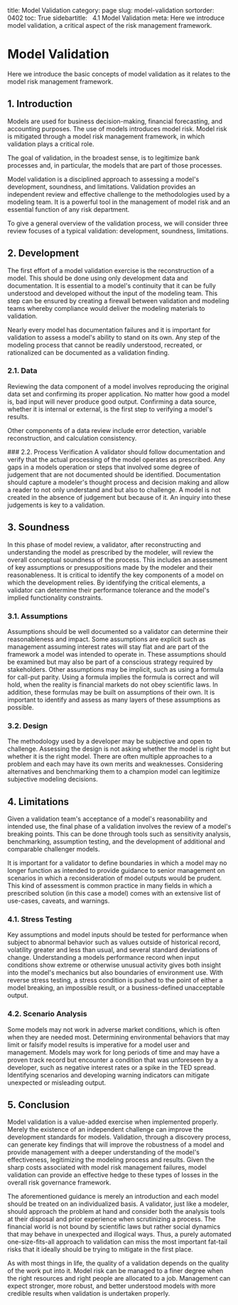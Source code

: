 ﻿title: Model Validation
category: page
slug: model-validation
sortorder: 0402
toc: True
sidebartitle: &nbsp; 4.1 Model Validation
meta: Here we introduce model validation, a critical aspect of the risk management framework.


# Model Validation

Here we introduce the basic concepts of model validation as it relates to the model risk management framework.

## 1. Introduction

Models are used for business decision-making, financial forecasting, and accounting purposes. The use of models introduces model risk. Model risk is mitigated through a model risk management framework, in which validation plays a critical role.

<p>

The goal of validation, in the broadest sense, is to legitimize bank processes and, in particular, the models that are part of those processes.

<p>

Model validation is a disciplined approach to assessing a model's development, soundness, and limitations. Validation provides an independent review and effective challenge to the methodologies used by a modeling team. It is a  powerful tool in the management of model risk and an essential function of any risk department.

<p>

To give a general overview of the validation process, we will consider three review focuses of a typical validation: development, soundness, limitations.

</p>

## 2. Development

The first effort of a model validation exercise is the reconstruction of a model. This should be done using only development data and documentation. It is essential to a model's continuity that it can be fully understood and developed without the input of the modeling team. This step can be ensured by creating a firewall between validation and modeling teams whereby compliance would deliver the modeling materials to validation. 
<p>
Nearly every model has documentation failures and it is important for validation to assess a model's ability to stand on its own. Any step of the modeling process that cannot be readily understood, recreated, or rationalized can be documented as a validation finding.

</p>

### 2.1. Data
Reviewing the data component of a model involves reproducing the original data set and confirming its proper application. No matter how good a model is, bad input will never produce good output. Confirming a data source, whether it is internal or external, is the first step to verifying a model's results.
<p>
Other components of a data review include error detection, variable reconstruction, and calculation consistency.
</p>
### 2.2. Process Verification
A validator should follow documentation and verify that the actual processing of the model operates as prescribed. Any gaps in a models operation or steps that involved some degree of judgement that are not documented should be identified. Documentation should capture a modeler's thought process and decision making and allow a reader to not only understand and but also to challenge. A model is not created in the absence of judgement but because of it. An inquiry into these judgements is key to a validation.

## 3. Soundness

In this phase of model review, a validator, after reconstructing and understanding the model as prescribed by the modeler, will review the overall conceptual soundness of the process. This includes an assessment of key assumptions or presuppositions made by  the modeler and their reasonableness. It is critical to identify the key components of a model on which the development relies. By identifying the critical elements, a validator can determine their performance tolerance and the model's implied functionality constraints.

### 3.1. Assumptions
Assumptions should be well documented so a validator can determine their reasonableness and impact. Some assumptions are explicit such as management assuming interest rates will stay flat and are part of the framework a model was intended to operate in. These assumptions should be examined but may also be part of a conscious strategy required by stakeholders. Other assumptions may be implicit, such as using a formula for call-put parity. Using a formula implies the formula is correct and will hold, when the reality is financial markets do not obey scientific laws. In addition, these formulas may be built on assumptions of their own. It is important to identify and assess as many layers of these assumptions as possible.

### 3.2. Design
The methodology used by a developer may be subjective and open to challenge. Assessing the design is not asking whether the model is right but whether it is the right model. There are often multiple approaches to a problem and each may have its own merits and weaknesses. Considering alternatives and benchmarking them to a champion model can legitimize subjective modeling decisions.

## 4. Limitations

Given a validation team's acceptance of a model's reasonability and intended use, the final phase of a validation involves the review of a model's breaking points. This can be done through tools such as sensitivity analysis, benchmarking, assumption testing, and the development of additional and comparable challenger models.

<p>

It is important for a validator to define boundaries in which a model may no longer function as intended to provide guidance to senior management on scenarios in which a reconsideration of model outputs would be prudent. This kind of assessment is common practice in many fields in which a prescribed solution (in this case a model) comes with an extensive list of use-cases, caveats, and warnings.

</p>

### 4.1. Stress Testing
Key assumptions and model inputs should be tested for performance when subject to abnormal behavior such as values outside of historical record, volatility greater and less than usual, and several standard deviations of change. Understanding a models performance record when input conditions show extreme or otherwise unusual activity gives both insight into the model's mechanics but also boundaries of environment use. With reverse stress testing, a stress condition is pushed to the point of either a model breaking, an impossible result, or a business-defined unacceptable output.

### 4.2. Scenario Analysis
Some models may not work in adverse market conditions, which is often when they are needed most. Determining environmental behaviors that may limit or falsify model results is imperative for a model user and management. Models may work for long periods of time and may have a proven track record but encounter a condition that was unforeseen by a developer, such as negative interest rates or a spike in the TED spread. Identifying scenarios and developing warning indicators can mitigate unexpected or misleading output.

## 5. Conclusion

Model validation is a value-added exercise when implemented properly. Merely the existence of an independent challenge can improve the development standards for models. Validation, through a discovery process, can generate key findings that will improve the robustness of a model and provide management with a deeper understanding of the model's effectiveness, legitimizing the modeling process and results. Given the sharp costs associated with model risk management failures, model validation can provide an effective hedge to these types of losses in the overall risk governance framework.

<p>

The aforementioned guidance is merely an introduction and each model should be treated on an individualized basis. A validator, just like a modeler, should approach the problem at hand and consider both the analysis tools at their disposal and prior experience when scrutinizing a process. The financial world is not bound by scientific laws but rather social dynamics that may behave in unexpected and illogical ways. Thus, a purely automated one-size-fits-all approach to validation can miss the most important fat-tail risks that it ideally should be trying to mitigate in the first place.

<p>

As with most things in life, the quality of a validation depends on the quality of the work put into it. Model risk can be managed to a finer degree when the right resources and right people are allocated to a job. Management can expect stronger, more robust, and better understood models with more credible results when validation is undertaken properly.